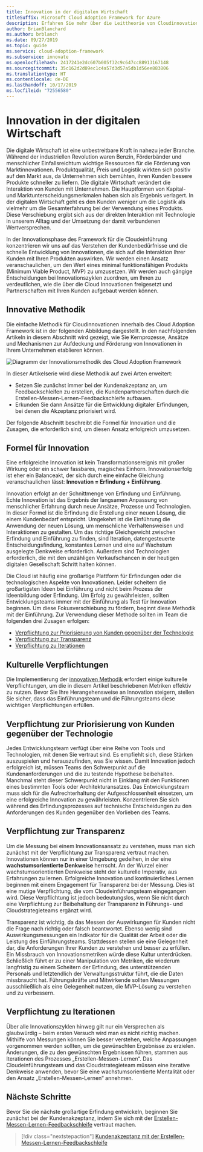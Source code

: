 ```yaml
---
title: Innovation in der digitalen Wirtschaft
titleSuffix: Microsoft Cloud Adoption Framework for Azure
description: Erfahren Sie mehr über die Leittheorie von Cloudinnovation im Framework für die Cloudeinführung (Cloud Adoption Framework).
author: BrianBlanchard
ms.author: brblanch
ms.date: 09/27/2019
ms.topic: guide
ms.service: cloud-adoption-framework
ms.subservice: innovate
ms.openlocfilehash: 2417241e2dc607b005f32c9c647cc88913167148
ms.sourcegitcommit: 35c162d2d09ec1c4a57d3d57a5db1d56ee883806
ms.translationtype: HT
ms.contentlocale: de-DE
ms.lasthandoff: 10/17/2019
ms.locfileid: "72556580"
---
```

# <a name="innovation-in-the-digital-economy"></a>Innovation in der digitalen Wirtschaft

Die digitale Wirtschaft ist eine unbestreitbare Kraft in nahezu jeder Branche. Während der industriellen Revolution waren Benzin, Förderbänder und menschlicher Einfallsreichtum wichtige Ressourcen für die Förderung von Marktinnovationen. Produktqualität, Preis und Logistik wirkten sich positiv auf den Markt aus, da Unternehmen sich bemühten, ihren Kunden bessere Produkte schneller zu liefern. Die digitale Wirtschaft verändert die Interaktion von Kunden mit Unternehmen. Die Hauptformen von Kapital- und Marktunterscheidungsmerkmalen haben sich als Ergebnis verlagert. In der digitalen Wirtschaft geht es den Kunden weniger um die Logistik als vielmehr um die Gesamterfahrung bei der Verwendung eines Produkts. Diese Verschiebung ergibt sich aus der direkten Interaktion mit Technologie in unserem Alltag und der Umsetzung der damit verbundenen Wertversprechen.

In der Innovationsphase des Framework für die Cloudeinführung konzentrieren wir uns auf das Verstehen der Kundenbedürfnisse und die schnelle Entwicklung von Innovationen, die sich auf die Interaktion Ihrer Kunden mit Ihren Produkten auswirken. Wir werden einen Ansatz veranschaulichen, um den Wert eines minimal funktionsfähigen Produkts (Minimum Viable Product, MVP) zu umzusetzen. Wir werden auch gängige Entscheidungen bei Innovationszyklen zuordnen, um Ihnen zu verdeutlichen, wie die über die Cloud Innovationen freigesetzt und Partnerschaften mit Ihren Kunden aufgebaut werden können.

## <a name="innovate-methodology"></a>Innovative Methodik

Die einfache Methodik für Cloudinnovationen innerhalb des Cloud Adoption Framework ist in der folgenden Abbildung dargestellt. In den nachfolgenden Artikeln in diesem Abschnitt wird gezeigt, wie Sie Kernprozesse, Ansätze und Mechanismen zur Aufdeckung und Förderung von Innovationen in Ihrem Unternehmen etablieren können.

![Diagramm der Innovationsmethodik des Cloud Adoption Framework](../../_images/innovate/innovate-methodology.png)

In dieser Artikelserie wird diese Methodik auf zwei Arten erweitert:

- Setzen Sie zunächst immer bei der Kundenakzeptanz an, um Feedbackschleifen zu erstellen, die Kundenpartnerschaften durch die Erstellen-Messen-Lernen-Feedbackschleife aufbauen.
- Erkunden Sie dann Ansätze für die Entwicklung digitaler Erfindungen, bei denen die Akzeptanz priorisiert wird.

Der folgende Abschnitt beschreibt die Formel für Innovation und die Zusagen, die erforderlich sind, um diesen Ansatz erfolgreich umzusetzen.

## <a name="formula-for-innovation"></a>Formel für Innovation

Eine erfolgreiche Innovation ist kein Transformationsereignis mit großer Wirkung oder ein schwer fassbares, magisches Einhorn. Innovationserfolg ist eher ein Balanceakt, der sich durch eine einfache Gleichung veranschaulichen lässt: **Innovation = Erfindung + Einführung**.

Innovation erfolgt an der Schnittmenge von Erfindung und Einführung. Echte Innovation ist das Ergebnis der langsamen Anpassung von menschlicher Erfahrung durch neue Ansätze, Prozesse und Technologien. In dieser Formel ist die Erfindung die Erstellung einer neuen Lösung, die einem Kundenbedarf entspricht. Umgekehrt ist die Einführung die Anwendung der neuen Lösung, um menschliche Verhaltensweisen und Interaktionen zu gestalten. Um das richtige Gleichgewicht zwischen Erfindung und Einführung zu finden, sind Iteration, datengesteuerte Entscheidungsfindung, konstantes Lernen und eine auf Wachstum ausgelegte Denkweise erforderlich. Außerdem sind Technologien erforderlich, die mit den unzähligen Verkaufschancen in der heutigen digitalen Gesellschaft Schritt halten können.

Die Cloud ist häufig eine großartige Plattform für Erfindungen oder die technologischen Aspekte von Innovationen. Leider scheitern die großartigsten Ideen bei Einführung und nicht beim Prozess der Ideenbildung oder Erfindung. Um Erfolg zu gewährleisten, sollten Entwicklungsteams immer mit der Einführung als Test für Innovation beginnen. Um diese Fokusverschiebung zu fördern, beginnt diese Methodik mit der Einführung. Zur Verwendung dieser Methode sollten im Team die folgenden drei Zusagen erfolgen:

- [Verpflichtung zur Priorisierung von Kunden gegenüber der Technologie](#commitment-to-prioritize-customers-over-technology)
- [Verpflichtung zur Transparenz](#commitment-to-transparency)
- [Verpflichtung zu Iterationen](#commitment-to-iteration)

## <a name="cultural-commitments"></a>Kulturelle Verpflichtungen

Die Implementierung der [innovativen Methodik](../index.md) erfordert einige kulturelle Verpflichtungen, um die in diesem Artikel beschriebenen Metriken effektiv zu nutzen. Bevor Sie Ihre Herangehensweise an Innovation steigern, stellen Sie sicher, dass das Einführungsteam und die Führungsteams diese wichtigen Verpflichtungen erfüllen.

## <a name="commitment-to-prioritize-customers-over-technology"></a>Verpflichtung zur Priorisierung von Kunden gegenüber der Technologie

Jedes Entwicklungsteam verfügt über eine Reihe von Tools und Technologien, mit denen Sie vertraut sind. Es empfiehlt sich, diese Stärken auszuspielen und herauszufinden, was Sie wissen. Damit Innovation jedoch erfolgreich ist, müssen Teams den Schwerpunkt auf die Kundenanforderungen und die zu testende Hypothese beibehalten. Manchmal steht dieser Schwerpunkt nicht in Einklang mit den Funktionen eines bestimmten Tools oder Architekturansatzes. Das Entwicklungsteam muss sich für die Aufrechterhaltung der Aufgeschlossenheit einsetzen, um eine erfolgreiche Innovation zu gewährleisten. Konzentrieren Sie sich während des Erfindungsprozesses auf technische Entscheidungen zu den Anforderungen des Kunden gegenüber den Vorlieben des Teams.

## <a name="commitment-to-transparency"></a>Verpflichtung zur Transparenz

Um die Messung bei einem Innovationsansatz zu verstehen, muss man sich zunächst mit der Verpflichtung zur Transparenz vertraut machen. Innovationen können nur in einer Umgebung gedeihen, in der eine **wachstumsorientierte Denkweise** herrscht. An der Wurzel einer wachstumsorientierten Denkweise steht der kulturelle Imperativ, aus Erfahrungen zu lernen. Erfolgreiche Innovation und kontinuierliches Lernen beginnen mit einem Engagement für Transparenz bei der Messung. Dies ist eine mutige Verpflichtung, die vom Cloudeinführungsteam eingegangen wird. Diese Verpflichtung ist jedoch bedeutungslos, wenn Sie nicht durch eine Verpflichtung zur Beibehaltung der Transparenz in Führungs- und Cloudstrategieteams ergänzt wird.

Transparenz ist wichtig, da das Messen der Auswirkungen für Kunden nicht die Frage nach richtig oder falsch beantwortet. Ebenso wenig sind Auswirkungsmessungen ein Indikator für die Qualität der Arbeit oder die Leistung des Einführungsteams. Stattdessen stellen sie eine Gelegenheit dar, die Anforderungen Ihrer Kunden zu verstehen und besser zu erfüllen. Ein Missbrauch von Innovationsmetriken würde diese Kultur unterdrücken. Schließlich führt er zu einer Manipulation von Metriken, die wiederum langfristig zu einem Scheitern der Erfindung, des unterstützenden Personals und letztendlich der Verwaltungsstruktur führt, die die Daten missbraucht hat. Führungskräfte und Mitwirkende sollten Messungen ausschließlich als eine Gelegenheit nutzen, die MVP-Lösung zu verstehen und zu verbessern.

## <a name="commitment-to-iteration"></a>Verpflichtung zu Iterationen

Über alle Innovationszyklen hinweg gilt nur ein Versprechen als glaubwürdig – beim ersten Versuch wird man es nicht richtig machen. Mithilfe von Messungen können Sie besser verstehen, welche Anpassungen vorgenommen werden sollten, um die gewünschten Ergebnisse zu erzielen. Änderungen, die zu den gewünschten Ergebnissen führen, stammen aus Iterationen des Prozesses „Erstellen-Messen-Lernen“. Das Cloudeinführungsteam und das Cloudstrategieteam müssen eine iterative Denkweise anwenden, bevor Sie eine wachstumsorientierte Mentalität oder den Ansatz „Erstellen-Messen-Lernen“ annehmen.

## <a name="next-steps"></a>Nächste Schritte

Bevor Sie die nächste großartige Erfindung entwickeln, beginnen Sie zunächst bei der Kundenakzeptanz, indem Sie sich mit der [Erstellen-Messen-Lernen-Feedbackschleife](./adoption.md) vertraut machen.

> [!div class="nextstepaction"]
> [Kundenakzeptanz mit der Erstellen-Messen-Lernen-Feedbackschleife](./adoption.md)
